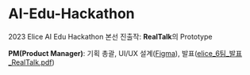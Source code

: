 # AI-Edu-Hackathon
2023 Elice AI Edu Hackathon 본선 진출작: **RealTalk**의 Prototype

**PM(Product Manager)**: 기획 총괄, UI/UX 설계([Figma](https://www.figma.com/file/NIhZ6tf8msAPoxzutubskH/RealTalk_UI?type=design&node-id=56%3A846&mode=design&t=qQzcIcIUY8GCKUTq-1)), 발표([elice_6팀_발표_RealTalk.pdf](https://drive.google.com/file/d/1xLoECCkEWRTj9Q0wQKAp2JFTPcvNaPR1/view?usp=sharing))

